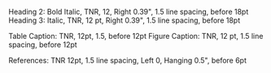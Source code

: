 Heading 2: Bold Italic, TNR, 12, Right 0.39", 1.5 line spacing, before 18pt
Heading 3: Italic, TNR, 12 pt, Right 0.39", 1.5 line spacing, before 18pt

Table Caption: TNR, 12pt, 1.5, before 12pt
Figure Caption: TNR, 12 pt, 1.5 line spacing, before 12pt

References: TNR 12pt, 1.5 line spacing, Left 0, Hanging 0.5", before 6pt
